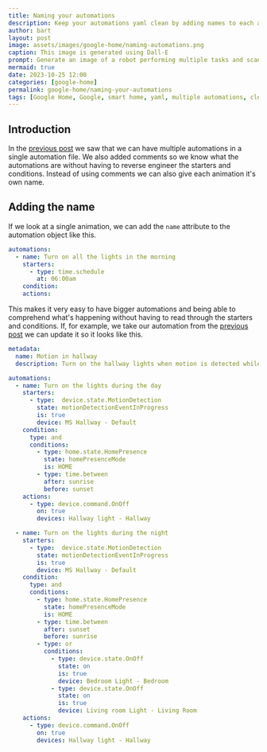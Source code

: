 ```yaml
---
title: Naming your automations
description: Keep your automations yaml clean by adding names to each automation.
author: bart
layout: post
image: assets/images/google-home/naming-automations.png
caption: This image is generated using Dall-E
prompt: Generate an image of a robot performing multiple tasks and scanning each task for a name in a minimalistic flat style
mermaid: true
date: 2023-10-25 12:00
categories: [google-home]
permalink: google-home/naming-your-automations
tags: [Google Home, Google, smart home, yaml, multiple automations, clean, name]
---
```


## Introduction

In the [previous post](./2023-10-18-multiple-automations.md) we saw that we can have multiple automations in a single automation file. We also added comments so we know what the automations are without having to reverse engineer the starters and conditions. Instead of using comments we can also give each animation it's own name.

## Adding the name

If we look at a single animation, we can add the `name` attribute to the automation object like this.

```yaml
automations:
  - name: Turn on all the lights in the morning
    starters:
      - type: time.schedule
        at: 06:00am
    condition:
    actions:
```

This makes it very easy to have bigger automations and being able to comprehend what's happening without having to read through the starters and conditions. If, for example, we take our automation from the [previous post](./2023-10-18-multiple-automations.md) we can update it so it looks like this.

```yaml
metadata:
  name: Motion in hallway
  description: Turn on the hallway lights when motion is detected while I'm home and it's dark outside

automations:
  - name: Turn on the lights during the day
    starters:
      - type:  device.state.MotionDetection
        state: motionDetectionEventInProgress
        is: true
        device: MS Hallway - Default
    condition:
      type: and
      conditions:
        - type: home.state.HomePresence
          state: homePresenceMode
          is: HOME
        - type: time.between
          after: sunrise
          before: sunset
    actions:
      - type: device.command.OnOff
        on: true
        devices: Hallway light - Hallway

  - name: Turn on the lights during the night
    starters:
      - type:  device.state.MotionDetection
        state: motionDetectionEventInProgress
        is: true
        device: MS Hallway - Default
    condition:
      type: and
      conditions:
        - type: home.state.HomePresence
          state: homePresenceMode
          is: HOME
        - type: time.between
          after: sunset
          before: sunrise
        - type: or
          conditions:
            - type: device.state.OnOff
              state: on
              is: true
              device: Bedroom Light - Bedroom
            - type: device.state.OnOff
              state: on
              is: true
              device: Living room Light - Living Room
    actions:
      - type: device.command.OnOff
        on: true
        devices: Hallway light - Hallway
```